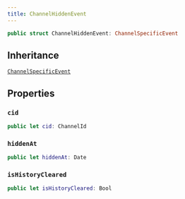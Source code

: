 ```yaml
---
title: ChannelHiddenEvent
---
```


``` swift
public struct ChannelHiddenEvent: ChannelSpecificEvent 
```

## Inheritance

[`ChannelSpecificEvent`](channel-specific-event.md)

## Properties

### `cid`

``` swift
public let cid: ChannelId
```

### `hiddenAt`

``` swift
public let hiddenAt: Date
```

### `isHistoryCleared`

``` swift
public let isHistoryCleared: Bool
```

